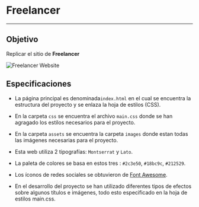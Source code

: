 # Freelancer

***

## Objetivo

Replicar el sitio de **Freelancer**

![Freelancer Website](docs/fullpage.png)

## Especificaciones

* La página principal es denominada`index.html` en el cual se encuentra la
  estructura del proyecto y se enlaza la hoja  de estilos (CSS).

* En la carpeta `css` se encuentra el archivo `main.css` donde se han agragado los
  estilos necesarios para el proyecto.

* En la carpeta `assets` se encuentra la carpeta `images` donde
estan todas las imágenes necesarias para el proyecto.

* Esta web utiliza 2 tipografías: `Montserrat` y `Lato`.

* La paleta de colores se basa en estos tres : `#2c3e50`, `#18bc9c`,
  `#212529`.

* Los íconos de redes sociales se obtuvieron de  [Font Awesome](http://fontawesome.io/).

* En el desarrollo del proyecto se han utilizado diferentes tipos de efectos sobre algunos títulos e imágenes, todo esto especificado en la hoja de estilos main.css.
